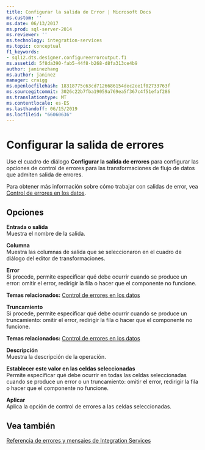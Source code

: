 ```yaml
---
title: Configurar la salida de Error | Microsoft Docs
ms.custom: ''
ms.date: 06/13/2017
ms.prod: sql-server-2014
ms.reviewer: ''
ms.technology: integration-services
ms.topic: conceptual
f1_keywords:
- sql12.dts.designer.configureerroroutput.f1
ms.assetid: 5f8da390-fab5-44f8-b268-d8fa313ce4b9
author: janinezhang
ms.author: janinez
manager: craigg
ms.openlocfilehash: 18318775c63cd7126686154dec2ee1f02733763f
ms.sourcegitcommit: 3026c22b7fba19059a769ea5f367c4f51efaf286
ms.translationtype: MT
ms.contentlocale: es-ES
ms.lasthandoff: 06/15/2019
ms.locfileid: "66060636"
---
```

# <a name="configure-error-output"></a>Configurar la salida de errores
  Use el cuadro de diálogo **Configurar la salida de errores** para configurar las opciones de control de errores para las transformaciones de flujo de datos que admiten salida de errores.  
  
 Para obtener más información sobre cómo trabajar con salidas de error, vea [Control de errores en los datos](data-flow/error-handling-in-data.md).  
  
## <a name="options"></a>Opciones  
 **Entrada o salida**  
 Muestra el nombre de la salida.  
  
 **Columna**  
 Muestra las columnas de salida que se seleccionaron en el cuadro de diálogo del editor de transformaciones.  
  
 **Error**  
 Si procede, permite especificar qué debe ocurrir cuando se produce un error: omitir el error, redirigir la fila o hacer que el componente no funcione.  
  
 **Temas relacionados:** [Control de errores en los datos](data-flow/error-handling-in-data.md)  
  
 **Truncamiento**  
 Si procede, permite especificar qué debe ocurrir cuando se produce un truncamiento: omitir el error, redirigir la fila o hacer que el componente no funcione.  
  
 **Temas relacionados:** [Control de errores en los datos](data-flow/error-handling-in-data.md)  
  
 **Descripción**  
 Muestra la descripción de la operación.  
  
 **Establecer este valor en las celdas seleccionadas**  
 Permite especificar qué debe ocurrir en todas las celdas seleccionadas cuando se produce un error o un truncamiento: omitir el error, redirigir la fila o hacer que el componente no funcione.  
  
 **Aplicar**  
 Aplica la opción de control de errores a las celdas seleccionadas.  
  
## <a name="see-also"></a>Vea también  
 [Referencia de errores y mensajes de Integration Services](../../2014/integration-services/integration-services-error-and-message-reference.md)  
  
  
